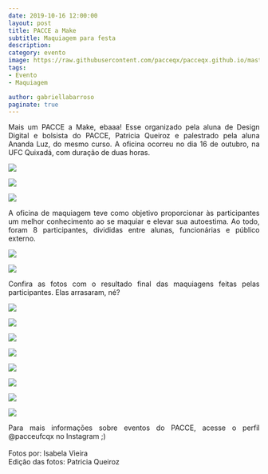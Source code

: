 ```yaml
---
date: 2019-10-16 12:00:00
layout: post
title: PACCE a Make
subtitle: Maquiagem para festa
description: 
category: evento
image: https://raw.githubusercontent.com/pacceqx/pacceqx.github.io/master/assets/pic/2019-10-16/capa.png
tags:
- Evento
- Maquiagem

author: gabriellabarroso
paginate: true
---
```

<p style="text-align: justify">
Mais um PACCE a Make, ebaaa! Esse organizado pela aluna de Design Digital e bolsista do PACCE, Patricia Queiroz e palestrado pela aluna Ananda Luz, do mesmo curso. A oficina ocorreu no dia 16 de outubro, na UFC Quixadá, com duração de duas horas.
</p>

![](https://raw.githubusercontent.com/pacceqx/pacceqx.github.io/master/assets/pic/2019-10-16/8.png)

![](https://raw.githubusercontent.com/pacceqx/pacceqx.github.io/master/assets/pic/2019-10-16/12.png)

![](https://raw.githubusercontent.com/pacceqx/pacceqx.github.io/master/assets/pic/2019-10-16/9.png)

<p style="text-align: justify">
A oficina de maquiagem teve como objetivo proporcionar às participantes um melhor conhecimento ao se maquiar e elevar sua autoestima. Ao todo, foram 8 participantes, divididas entre alunas, funcionárias e público externo. 
 </p>

![](https://raw.githubusercontent.com/pacceqx/pacceqx.github.io/master/assets/pic/2019-10-16/11.png)

![](https://raw.githubusercontent.com/pacceqx/pacceqx.github.io/master/assets/pic/2019-10-16/10.png)

<p style="text-align: justify">
Confira as fotos com o resultado final das maquiagens feitas pelas participantes. Elas arrasaram, né?
</p>

![](https://raw.githubusercontent.com/pacceqx/pacceqx.github.io/master/assets/pic/2019-10-16/1.png)

![](https://raw.githubusercontent.com/pacceqx/pacceqx.github.io/master/assets/pic/2019-10-16/6.png)

![](https://raw.githubusercontent.com/pacceqx/pacceqx.github.io/master/assets/pic/2019-10-16/3.png)

![](https://raw.githubusercontent.com/pacceqx/pacceqx.github.io/master/assets/pic/2019-10-16/4.png)

![](https://raw.githubusercontent.com/pacceqx/pacceqx.github.io/master/assets/pic/2019-10-16/7.png)

![](https://raw.githubusercontent.com/pacceqx/pacceqx.github.io/master/assets/pic/2019-10-16/2.png)

![](https://raw.githubusercontent.com/pacceqx/pacceqx.github.io/master/assets/pic/2019-10-16/5.png)

![](https://raw.githubusercontent.com/pacceqx/pacceqx.github.io/master/assets/pic/2019-10-16/13.png)


<p style="text-align: justify">
Para mais informações sobre eventos do PACCE, acesse o perfil @pacceufcqx no Instagram ;) <br><br>
Fotos por: Isabela Vieira <br>
Edição das fotos: Patricia Queiroz
</p>